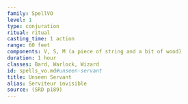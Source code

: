 ```yaml
---
family: SpellVO
level: 1
type: conjuration
ritual: ritual
casting_time: 1 action
range: 60 feet
components: V, S, M (a piece of string and a bit of wood)
duration: 1 hour
classes: Bard, Warlock, Wizard
id: spells_vo.md#unseen-servant
title: Unseen Servant
alias: Serviteur invisible
source: (SRD p189)
---
```


